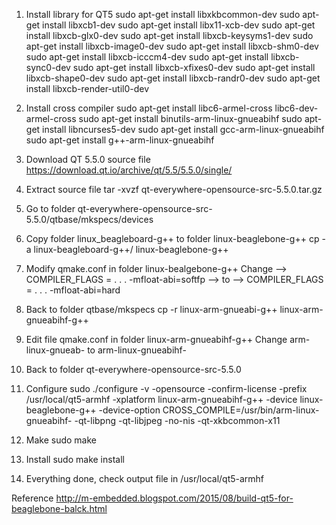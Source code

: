 1. Install library for QT5
sudo apt-get install libxkbcommon-dev
sudo apt-get install libxcb1-dev
sudo apt-get install libx11-xcb-dev
sudo apt-get install libxcb-glx0-dev
sudo apt-get install libxcb-keysyms1-dev
sudo apt-get install libxcb-image0-dev
sudo apt-get install libxcb-shm0-dev
sudo apt-get install libxcb-icccm4-dev
sudo apt-get install libxcb-sync0-dev
sudo apt-get install libxcb-xfixes0-dev
sudo apt-get install libxcb-shape0-dev
sudo apt-get install libxcb-randr0-dev
sudo apt-get install libxcb-render-util0-dev

2. Install cross compiler
sudo apt-get install libc6-armel-cross libc6-dev-armel-cross
sudo apt-get install binutils-arm-linux-gnueabihf
sudo apt-get install libncurses5-dev
sudo apt-get install gcc-arm-linux-gnueabihf
sudo apt-get install g++-arm-linux-gnueabihf

3. Download QT 5.5.0 source file
https://download.qt.io/archive/qt/5.5/5.5.0/single/

4. Extract source file
tar -xvzf qt-everywhere-opensource-src-5.5.0.tar.gz

5. Go to folder
qt-everywhere-opensource-src-5.5.0/qtbase/mkspecs/devices

6. Copy folder linux_beagleboard-g++ to folder linux-beaglebone-g++
cp -a linux-beagleboard-g++/ linux-beaglebone-g++

7. Modify qmake.conf in folder linux-bealgebone-g++
Change
--> COMPILER_FLAGS = . . . -mfloat-abi=softfp
--> to
--> COMPILER_FLAGS = . . . -mfloat-abi=hard

8. Back to folder qtbase/mkspecs
cp -r linux-arm-gnueabi-g++ linux-arm-gnueabihf-g++

9. Edit file qmake.conf in folder linux-arm-gnueabihf-g++
Change arm-linux-gnueab- to arm-linux-gnueabihf- 

10. Back to folder
qt-everywhere-opensource-src-5.5.0

11. Configure
sudo ./configure -v -opensource -confirm-license -prefix  /usr/local/qt5-armhf -xplatform linux-arm-gnueabihf-g++ -device linux-beaglebone-g++ -device-option CROSS_COMPILE=/usr/bin/arm-linux-gnueabihf- -qt-libpng -qt-libjpeg -no-nis -qt-xkbcommon-x11

12. Make
sudo make

13. Install
sudo make install

14. Everything done, check output file in /usr/local/qt5-armhf

Reference http://m-embedded.blogspot.com/2015/08/build-qt5-for-beaglebone-balck.html



